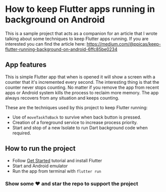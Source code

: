 # How to keep Flutter apps running in background on Android

This is a sample project that acts as a companion for an article that I wrote talking about some techniques to keep Flutter apps running. If you are interested you can find the article here: https://medium.com/@ppicas/keep-flutter-running-background-on-android-6ffc85be0234

## App features

This is simple Flutter app that when is opened it will show a screen with a counter that it's incremented every second. The interesting thing is that the counter never stops counting. No matter if you remove the app from recent apps or Android system kills the process to reclaim more memory. The app always recovers from any situation and keeps counting.

These are the techniques used by this project to keep Flutter running:

- Use of `moveTaskToBack` to survive when back button is pressed.
- Creation of a foreground service to increase process priority.
- Start and stop of a new Isolate to run Dart background code when required.

## How to run the project

- Follow [Get Started]() tutorial and install Flutter
- Start and Android emulator
- Run the app from terminal with `flutter run`

### Show some :heart: and star the repo to support the project
